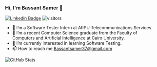 ### Hi, I'm Bassant Samer 👋
[![Linkedin Badge](https://img.shields.io/badge/-bassantsamer-blue?style=flat-square&logo=Linkedin&logoColor=white&link=https://www.linkedin.com/in/bassant-samer-291058207/)](https://www.linkedin.com/in/bassant-samer-291058207/)
![visitors](https://visitor-badge.laobi.icu/badge?page_id=bassantsamerr.bassantsamerr)
- 🔭 I’m a Software Tester Intern at ARPU Telecommunications Services.
- 🔭 I’m a recent Computer Science graduate from the Faculty of Computers and Artificial Intelligence at Cairo University.
- 🌱 I’m currently interested in learning Software Testing.
- 📫 How to reach me Bassantsamer37@gmail.com

![GitHub Stats](https://github-readme-stats.vercel.app/api?username=bassantsamerr&theme=radical)






